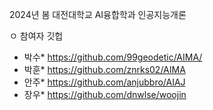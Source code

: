2024년 봄 대전대학교 AI융합학과 인공지능개론

ㅇ 참여자 깃헙
  - 박수* <https://github.com/99geodetic/AIMA/>
  - 박훈* <https://github.com/znrks02/AIMA>
  - 안주* <https://github.com/anjubbro/AIAJ>
  - 장우* <https://github.com/dnwlse/woojin>


